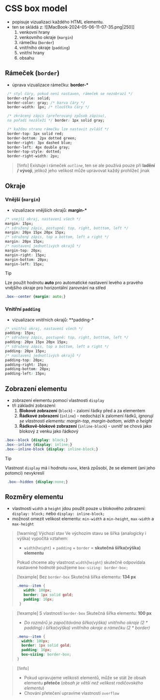 # CSS box model
- popisuje vizualizaci každého HTML elementu.
- ten se skládá z:
![[MacBook-2024-05-06-11-07-35.png|250]]
	1. venkovní hrany
	2. venkovního okraje (`margin`)
	3. rámečku (`border`)
	4. vnitřního okraje (`padding`)
	5. vnitřní hrany
	6. obsahu
## Rámeček (`border`)
- úprava vizualizace rámečku: **border-\***
```CSS
 /* styl čáry, pokud není nastaven, rámeček se nezobrazí */
 border-style: solid;
 border-color: gray; /* barva čáry */
 border-width: 1px; /* tloušťka čáry */

 /* zkrácený zápis (preferovaný způsob zápisu),
 na pořadí nezáleží */ border: 1px solid gray;

 /* každou stranu rámečku lze nastavit zvlášť */
 border-top: 1px solid red;
 border-bottom: 2px dotted green;
 border-right: 3px dashed blue;
 border-left: 4px double gray;
 border-top-style: dotted;
 border-right-width: 2px;
```

> [!info] 
>  Existuje i rámeček *`outline`*, ten se ale používá pouze při **ladění / vývoji**, jelikož jeho velikost může upravovat každý prohlížeč jinak
## Okraje
### Vnější (`margin`)
- vizualizace vnějších okrajů: **margin-\***
```CSS
/* vnejší okraj, nastavení všech */
margin: 15px;
/* sdružený zápis, postupně: top, right, botttom, left */
margin: 20px 15px 20px 15px;
/* sdružený zápis, top a bottom, left a right */
margin: 20px 15px;
/* nastavení jednotlivých okrajů */
margin-top: 20px;
margin-right: 15px;
margin-bottom: 20px;
margin-left: 15px;
```

> [!tip] 
>  Lze použít hodnotu **auto** pro automatické nastavení levého a pravého vnějšího okraje pro horizontální zarovnání na střed
>  ```CSS
>  .box--center {margin: auto;}
>  ```
### Vnitřní `padding`
- vizualizace vnitřních okrajů: **padding-\*
```CSS
/* vnitřní okraj, nastavení všech */
padding: 15px;
/* sdružený zápis, postupně: top, right, botttom, left */
padding: 20px 15px 20px 15px;
/* sdružený zápis, top a bottom, left a right */
padding: 20px 15px;
/* nastavení jednotlivých okrajů */
padding-top: 20px;
padding-right: 15px;
padding-bottom: 20px;
padding-left: 15px;
```

## Zobrazení elementu
- zobrazení elementu pomocí vlastnosti `display`
- tři základní zobrazení:
	1. **Blokové zobrazení** (`block`) - zalomí řádky před a za elementem
	2. **Řádkové zobrazení** (`inline`) - nedochází k zalomení řádků, *ignorují se vlastnosti elementu: margin-top, margin-bottom, width a height*
	3. **Řádkově-blokové zobrazení** (`inline-block`) - uvnitř se chová jako blokový z venku jako řádkový
```CSS
.box--block {display: block;}
.box--inline {display: inline;}
.box--inline-block {display: inline-block;}
```

> [!tip] 
>  Vlastnost `display` má i hodnotu `none`, která způsobí, že se element (ani jeho potomci) nevykreslí
> ```CSS
>  .box--hidden {display:none;}
> ```

## Rozměry elementu
- vlastnosti `width` a `height` jdou použít pouze u blokového zobrazení: `display: block;` nebo `display: inline-block;`
- možnost omezit velikost elementu: `min-width` a `min-height`, `max-width` a `max-height`

> [!warning] Výchozí stav
> Ve výchozím stavu se šířka (analogicky i výška) vypočítá vztahem:
> - `width`(`height`) + `padding` + `border` = **skutečná šířka(výška) elementu**
> 
> Pokud chceme aby vlastnost `width`(`height`) skutečně odpovídala nastavené hodnotě použijeme `box-sizing: border-box;`
> 

> [!example] Bez `border-box`
> Skutečná šířka elementu: **134 px**
> ```CSS
> .menu--item {
> 	 width: 100px;
> 	 border: 1px solid gold;
> 	 padding: 16px;
>  }
>  ```

> [!example]  S vlastností `border-box`
> Skutečná šířka elementu: **100 px**
> - *Do rozměrů je započítávána šířka(výška) vnitřního okraje (2 \* padding) i šířka(výška) vnitřního okraje a rámečku (2 \* border)*
>  ```CSS
> .menu--item {
> 	 width: 100px;
> 	 border: 1px solid gold;
> 	 padding: 16px;
> 	 box-sizing: border-box;
>  }
>  ```

> [!info] 
> - Pokud upravujeme velikosti elementů, může se stát že obsah elementu **přeteče** (*obsah je větší než velikost rodičovského elementu*)
> - Chování přetečení upravíme vlastností `overflow`

